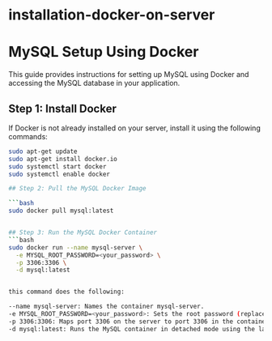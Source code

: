 # installation-docker-on-server

# MySQL Setup Using Docker

This guide provides instructions for setting up MySQL using Docker and accessing the MySQL database in your application.

## Step 1: Install Docker

If Docker is not already installed on your server, install it using the following commands:

```bash
sudo apt-get update
sudo apt-get install docker.io
sudo systemctl start docker
sudo systemctl enable docker

## Step 2: Pull the MySQL Docker Image

```bash
sudo docker pull mysql:latest


## Step 3: Run the MySQL Docker Container
```bash
sudo docker run --name mysql-server \
  -e MYSQL_ROOT_PASSWORD=<your_password> \
  -p 3306:3306 \
  -d mysql:latest


this command does the following:

--name mysql-server: Names the container mysql-server.
-e MYSQL_ROOT_PASSWORD=<your_password>: Sets the root password (replace <your_password> with your desired password).
-p 3306:3306: Maps port 3306 on the server to port 3306 in the container.
-d mysql:latest: Runs the MySQL container in detached mode using the latest MySQL image.
